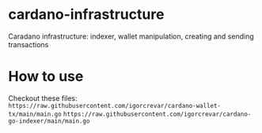 # cardano-infrastructure
Caradano infrastructure: indexer, wallet manipulation, creating and sending transactions

# How to use
Checkout these files:
`https://raw.githubusercontent.com/igorcrevar/cardano-wallet-tx/main/main.go`
`https://raw.githubusercontent.com/igorcrevar/cardano-go-indexer/main/main.go`
